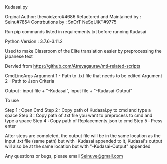Kudasai.py

Orginal Author: thevoidzero#4686
Refactored and Maintained by : Seinu#7854
Contrbutions by : SnOrT NeSqUiK™#9775

Run pip commands listed in requirements.txt before running Kudasai

Python Version : 3.7.6-3.11.2

Used to make Classroom of the Elite translation easier by preprocessing the japanese text

Dervied from https://github.com/Atreyagaurav/mtl-related-scripts

CmdLineArgs
Argument 1 - Path to .txt file that needs to be edited
Argument 2 - Path to Json Criteria

Output : input file + "-Kudasai", input file + "-Kudasai-Output"

To use

Step 1 : Open Cmd
Step 2 : Copy path of Kudasai.py to cmd and type a space
Step 3 : Copy path of .txt file you want to preprocess to cmd and type a space
Step 4 : Copy path of Replacements.json to cmd
Step 5 : Press enter

After steps are completed, the output file will be in the same location as the input .txt file (same path) but with -Kudasai appended to it, Kudasai's output will also be at the same location but with "-Kudasai-Output" appended

Any questions or bugs, please email Seinuve@gmail.com

